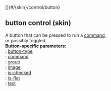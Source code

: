 []{#/{skin}/control/button}    
## button control (skin)    
A button that can be pressed to run a [command](/ref/%7Bskin%7D/commands.md),    
or possibly toggled.    
**Button-specific parameters:**    
:   [button-type](/ref/%7Bskin%7D/param/button-type.md)    
:   [command](/ref/%7Bskin%7D/param/command.md)    
:   [group](/ref/%7Bskin%7D/param/group.md)    
:   [image](/ref/%7Bskin%7D/param/image.md)    
:   [is-checked](/ref/%7Bskin%7D/param/is-checked.md)    
:   [is-flat](/ref/%7Bskin%7D/param/is-flat.md)    
:   [text](/ref/%7Bskin%7D/param/text.md)  